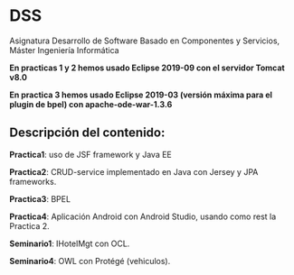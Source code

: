 # DSS
Asignatura Desarrollo de Software Basado en Componentes y Servicios, Máster Ingeniería Informática


**En practicas 1 y 2 hemos usado Eclipse 2019-09 con el servidor Tomcat v8.0**

**En practica 3 hemos usado Eclipse 2019-03 (versión máxima para el plugin de bpel) con apache-ode-war-1.3.6**


## Descripción del contenido:

**Practica1**: uso de JSF framework y Java EE

**Practica2**: CRUD-service implementado en Java con Jersey y JPA frameworks.

**Practica3**:  BPEL

**Practica4**:  Aplicación Android con Android Studio, usando como rest la Practica 2.

**Seminario1**: IHotelMgt con OCL.

**Seminario4**: OWL con Protégé (vehiculos).
